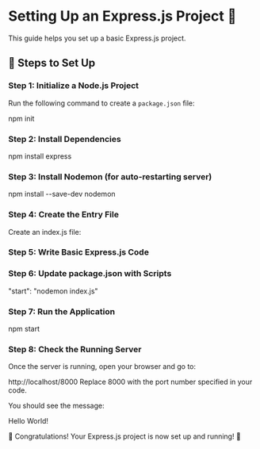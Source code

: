 # Setting Up an Express.js Project 🚀

This guide helps you set up a basic Express.js project.

## 📌 Steps to Set Up

### **Step 1: Initialize a Node.js Project**

Run the following command to create a `package.json` file:

npm init

### **Step 2: Install Dependencies**

npm install express

### **Step 3: Install Nodemon (for auto-restarting server)**

npm install --save-dev nodemon

### **Step 4: Create the Entry File**

Create an index.js file:

### **Step 5: Write Basic Express.js Code**

### **Step 6: Update package.json with Scripts**

"start": "nodemon index.js"

### **Step 7: Run the Application**

npm start

### **Step 8: Check the Running Server**

Once the server is running, open your browser and go to:

  http://localhost/8000
  Replace 8000 with the port number specified in your code.

You should see the message:

Hello World!

🎉 Congratulations!
Your Express.js project is now set up and running! 🚀

